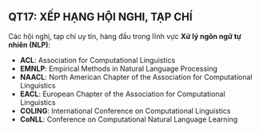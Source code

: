 <h2> QT17: XẾP HẠNG HỘI NGHI, TẠP CHÍ </h2>

Các hội nghị, tạp chí uy tín, hàng đầu trong lĩnh vực <b>Xử lý ngôn ngữ tự nhiên (NLP)</b>:

* <b>ACL</b>: Association for Computational Linguistics
* <b>EMNLP</b>: Empirical Methods in Natural Language Processing
* <b>NAACL</b>: North American Chapter of the Association for Computational Linguistics
* <b>EACL</b>: European Chapter of the Association for Computational Linguistics
* <b>COLING</b>: International Conference on Computational Linguistics
* <b>CoNLL</b>: Conference on Computational Natural Language Learning